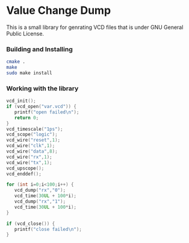 # Value Change Dump
This is a small library for genrating VCD files that is under GNU General Public License.

### Building and Installing
```bash
cmake .
make
sudo make install
```
### Working with the library
```c
vcd_init();
if (vcd_open("var.vcd")) {
   printf("open failed\n");
   return 0;
}
vcd_timescale("1ps");
vcd_scope("logic");
vcd_wire("reset",1);
vcd_wire("clk",1);
vcd_wire("data",8);
vcd_wire("rx",1);
vcd_wire("tx",1);
vcd_upscope();
vcd_enddef();

for (int i=0;i<100;i++) {
   vcd_dump("rx","0");
   vcd_time(30UL + 100*i);
   vcd_dump("rx","1");
   vcd_time(30UL + 100*i);
}

if (vcd_close()) {
   printf("close failed\n");
}
```
